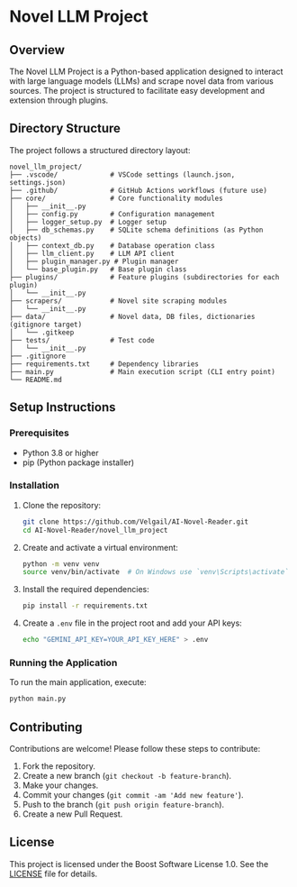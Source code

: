 # Novel LLM Project

## Overview

The Novel LLM Project is a Python-based application designed to interact with large language models (LLMs) and scrape novel data from various sources. The project is structured to facilitate easy development and extension through plugins.

## Directory Structure

The project follows a structured directory layout:

```
novel_llm_project/
├── .vscode/             # VSCode settings (launch.json, settings.json)
├── .github/             # GitHub Actions workflows (future use)
├── core/                # Core functionality modules
│   ├── __init__.py
│   ├── config.py        # Configuration management
│   ├── logger_setup.py  # Logger setup
│   ├── db_schemas.py    # SQLite schema definitions (as Python objects)
│   ├── context_db.py    # Database operation class
│   ├── llm_client.py    # LLM API client
│   ├── plugin_manager.py # Plugin manager
│   └── base_plugin.py   # Base plugin class
├── plugins/             # Feature plugins (subdirectories for each plugin)
│   └── __init__.py
├── scrapers/            # Novel site scraping modules
│   └── __init__.py
├── data/                # Novel data, DB files, dictionaries (gitignore target)
│   └── .gitkeep
├── tests/               # Test code
│   └── __init__.py
├── .gitignore
├── requirements.txt     # Dependency libraries
├── main.py              # Main execution script (CLI entry point)
└── README.md
```

## Setup Instructions

### Prerequisites

- Python 3.8 or higher
- pip (Python package installer)

### Installation

1. Clone the repository:

   ```sh
   git clone https://github.com/Velgail/AI-Novel-Reader.git
   cd AI-Novel-Reader/novel_llm_project
   ```

2. Create and activate a virtual environment:

   ```sh
   python -m venv venv
   source venv/bin/activate  # On Windows use `venv\Scripts\activate`
   ```

3. Install the required dependencies:

   ```sh
   pip install -r requirements.txt
   ```

4. Create a `.env` file in the project root and add your API keys:

   ```sh
   echo "GEMINI_API_KEY=YOUR_API_KEY_HERE" > .env
   ```

### Running the Application

To run the main application, execute:

```sh
python main.py
```

## Contributing

Contributions are welcome! Please follow these steps to contribute:

1. Fork the repository.
2. Create a new branch (`git checkout -b feature-branch`).
3. Make your changes.
4. Commit your changes (`git commit -am 'Add new feature'`).
5. Push to the branch (`git push origin feature-branch`).
6. Create a new Pull Request.

## License

This project is licensed under the Boost Software License 1.0. See the [LICENSE](../LICENSE) file for details.
